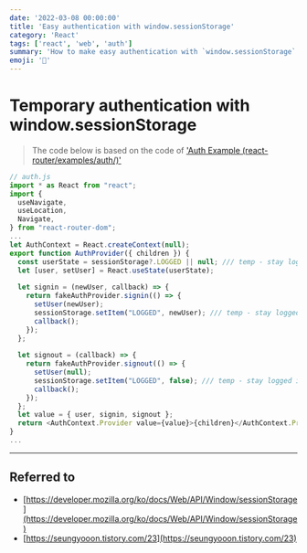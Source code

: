 ```yaml
---
date: '2022-03-08 00:00:00'
title: 'Easy authentication with window.sessionStorage'
category: 'React'
tags: ['react', 'web', 'auth']
summary: 'How to make easy authentication with `window.sessionStorage` with react-router'
emoji: '🎫'
---
```


# Temporary authentication with window.sessionStorage

> The code below is based on the code of ['Auth Example (react-router/examples/auth/)'](https://github.com/remix-run/react-router/tree/main/examples/auth)
```js
// auth.js
import * as React from "react";
import {
  useNavigate,
  useLocation,
  Navigate,
} from "react-router-dom";
...
let AuthContext = React.createContext(null);
export function AuthProvider({ children }) {
  const userState = sessionStorage?.LOGGED || null; /// temp - stay logged in
  let [user, setUser] = React.useState(userState);
  
  let signin = (newUser, callback) => {
    return fakeAuthProvider.signin(() => {
      setUser(newUser);
      sessionStorage.setItem("LOGGED", newUser); /// temp - stay logged in
      callback();
    });
  };
  
  let signout = (callback) => {
    return fakeAuthProvider.signout(() => {
      setUser(null);
      sessionStorage.setItem("LOGGED", false); /// temp - stay logged in
      callback();
    });
  };
  let value = { user, signin, signout };
  return <AuthContext.Provider value={value}>{children}</AuthContext.Provider>;
}
...
```
---
## Referred to
- [https://developer.mozilla.org/ko/docs/Web/API/Window/sessionStorage](https://developer.mozilla.org/ko/docs/Web/API/Window/sessionStorage)
- [https://seungyooon.tistory.com/23](https://seungyooon.tistory.com/23)